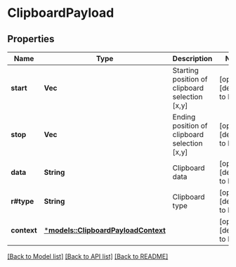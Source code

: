 # ClipboardPayload

## Properties
Name | Type | Description | Notes
------------ | ------------- | ------------- | -------------
**start** | **Vec<i32>** | Starting position of clipboard selection [x,y] | [optional] [default to None]
**stop** | **Vec<i32>** | Ending position of clipboard selection [x,y] | [optional] [default to None]
**data** | **String** | Clipboard data | [optional] [default to None]
**r#type** | **String** | Clipboard type | [optional] [default to None]
**context** | [***models::ClipboardPayloadContext**](ClipboardPayload_context.md) |  | [optional] [default to None]

[[Back to Model list]](../README.md#documentation-for-models) [[Back to API list]](../README.md#documentation-for-api-endpoints) [[Back to README]](../README.md)


